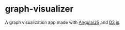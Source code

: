 # graph-visualizer

A graph visualization app made with [AngularJS](https://angularjs.org/) and [D3.js](http://d3js.org/).
